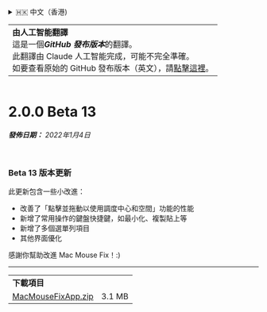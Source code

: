 <details>
<summary>🇭🇰 中文（香港)</summary>

[🇬🇧 English (GitHub)](https://github.com/noah-nuebling/mac-mouse-fix/releases/tag/2.0.0-Beta-13)\
[🇦🇩 Català](https://redirect.macmousefix.com/?target=mmf-release&tag=2.0.0-Beta-13&locale=ca)\
[🇩🇪 Deutsch](https://redirect.macmousefix.com/?target=mmf-release&tag=2.0.0-Beta-13&locale=de)\
[🇪🇸 Español](https://redirect.macmousefix.com/?target=mmf-release&tag=2.0.0-Beta-13&locale=es)\
[🇫🇷 Français](https://redirect.macmousefix.com/?target=mmf-release&tag=2.0.0-Beta-13&locale=fr)\
[🇮🇩 Indonesia](https://redirect.macmousefix.com/?target=mmf-release&tag=2.0.0-Beta-13&locale=id)\
[🇮🇹 Italiano](https://redirect.macmousefix.com/?target=mmf-release&tag=2.0.0-Beta-13&locale=it)\
[🇭🇺 Magyar](https://redirect.macmousefix.com/?target=mmf-release&tag=2.0.0-Beta-13&locale=hu)\
[🇳🇱 Nederlands](https://redirect.macmousefix.com/?target=mmf-release&tag=2.0.0-Beta-13&locale=nl)\
[🇵🇱 Polski](https://redirect.macmousefix.com/?target=mmf-release&tag=2.0.0-Beta-13&locale=pl)\
[🇧🇷 Português (Brasil)](https://redirect.macmousefix.com/?target=mmf-release&tag=2.0.0-Beta-13&locale=pt-BR)\
[🇵🇹 Português (Portugal)](https://redirect.macmousefix.com/?target=mmf-release&tag=2.0.0-Beta-13&locale=pt-PT)\
[🇷🇴 Română](https://redirect.macmousefix.com/?target=mmf-release&tag=2.0.0-Beta-13&locale=ro)\
[🇸🇪 Svenska](https://redirect.macmousefix.com/?target=mmf-release&tag=2.0.0-Beta-13&locale=sv)\
[🇻🇳 Tiếng Việt](https://redirect.macmousefix.com/?target=mmf-release&tag=2.0.0-Beta-13&locale=vi)\
[🇹🇷 Türkçe](https://redirect.macmousefix.com/?target=mmf-release&tag=2.0.0-Beta-13&locale=tr)\
[🇨🇿 Čeština](https://redirect.macmousefix.com/?target=mmf-release&tag=2.0.0-Beta-13&locale=cs)\
[🇬🇷 Ελληνικά](https://redirect.macmousefix.com/?target=mmf-release&tag=2.0.0-Beta-13&locale=el)\
[🇷🇺 Русский](https://redirect.macmousefix.com/?target=mmf-release&tag=2.0.0-Beta-13&locale=ru)\
[🇺🇦 Українська](https://redirect.macmousefix.com/?target=mmf-release&tag=2.0.0-Beta-13&locale=uk)\
[🇮🇱 עברית](https://redirect.macmousefix.com/?target=mmf-release&tag=2.0.0-Beta-13&locale=he)\
[🇸🇦 العربية](https://redirect.macmousefix.com/?target=mmf-release&tag=2.0.0-Beta-13&locale=ar)\
[🇮🇳 हिन्दी](https://redirect.macmousefix.com/?target=mmf-release&tag=2.0.0-Beta-13&locale=hi)\
[🇹🇭 ไทย](https://redirect.macmousefix.com/?target=mmf-release&tag=2.0.0-Beta-13&locale=th)\
[🇨🇳 中文 (简体)](https://redirect.macmousefix.com/?target=mmf-release&tag=2.0.0-Beta-13&locale=zh-Hans)\
[🇨🇳 中文 (繁體)](https://redirect.macmousefix.com/?target=mmf-release&tag=2.0.0-Beta-13&locale=zh-Hant)\
**🇭🇰 中文（香港)**\
[🇯🇵 日本語](https://redirect.macmousefix.com/?target=mmf-release&tag=2.0.0-Beta-13&locale=ja)\
[🇰🇷 한국어](https://redirect.macmousefix.com/?target=mmf-release&tag=2.0.0-Beta-13&locale=ko)\
[Help translate Mac Mouse Fix to different languages!](https://github.com/noah-nuebling/mac-mouse-fix/discussions/731)
</details>
<table align=><td>
<b>由人工智能翻譯</b><br>
這是一個<b><em>GitHub 發布版本</em></b>的翻譯。<br>
此翻譯由 Claude 人工智能完成，可能不完全準確。<br>
如要查看原始的 GitHub 發布版本（英文），請<a href="https://github.com/noah-nuebling/mac-mouse-fix/releases/tag/2.0.0-Beta-13">點擊這裡</a>。
</td></table>

<table></table>

# 2.0.0 Beta 13
***發佈日期：** 2022年1月4日*

<br>

### Beta 13 版本更新

此更新包含一些小改進：

- 改善了「點擊並拖動以使用調度中心和空間」功能的性能
- 新增了常用操作的鍵盤快捷鍵，如最小化、複製貼上等
- 新增了多個選單列項目
- 其他界面優化

感謝你幫助改進 Mac Mouse Fix！:)

---

<table align="start">
<tr>
    <td colspan=2>
        <b>下載項目</b>
    </td>
</tr>
<tr>
    <td><a href="https://github.com/noah-nuebling/mac-mouse-fix/releases/download/2.0.0-Beta-13/MacMouseFixApp.zip">MacMouseFixApp.zip</a></td>
    <td>3.1 MB</td>
</tr>
</table>